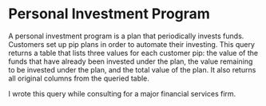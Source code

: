 # Personal Investment Program 

A personal investment program is a plan that periodically invests funds. Customers set up pip plans in order to automate their investing. 
This query returns a table that lists three values for each customer pip: the value of the funds that have already been invested under the plan, the value remaining to be invested under the plan, and the total value of the plan. It also returns all original columns from the queried table. 

I wrote this query while consulting for a major financial services firm. 
